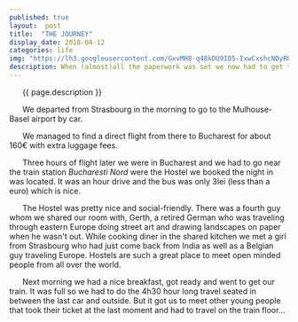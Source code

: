 ```yaml
---
published: true
layout:  post
title:  "THE JOURNEY"
display_date: 2018-04-12
categories: life
img: "https://lh3.googleusercontent.com/GxvMH8-q48kDU9I05-IxwCxshcNDyRUnUUIrA5-gk54YtS9V3tAdmM1ndbkfuU9dqMXIrwFwMLLmG2MigAmsu8a0fr_ikK6ZQMrktJiOLTYzFNO_ip-jAdRwLaGgvgL5tOu0gxCVCucFZCf5kOv0fEyY0i6Zl1iu28m9VuC7haY2dBOMjsSgWyWCO57uPHUYtiOINwTCT2qlGc7ZK8bm9naqCbo10Q4DwzxRAtVAo4vdw6pntGoCykotkU_IY5Ts5jLbZoLJLF4-Hdw9zN6CSIEesoa4XF1a9v5PurJ8vDiZExpq1TLchznLFLVH0iYjozVom4ch6bmQ8k_Elljbwnb1F6kgOCghCb4V1f5XehjvZ0GNyW4FX6NGj-J5TzHkFFsYUL43rQ-nkZrzxPiIzoj6E--niW_Gkfk0iwMGjpaPWfDO9wtx3ZcItMP3zHhuqR4UoZ49-VzyMjCDQn3it9TJbXeYPuq0jGpdTrue5qLddoUNwkW5SA8xeDBnCZhKbnsmOkmaXX6DKeIEznOAJxAbmdxlJwb40IGCoZhN2Z6jJ_-mAk56Xej_f7-Ekx30tKPdNvIn6wsDAJGJF_eJKrm1KcXt5aCg_jJ6KVM=w697-h929-no"
description: When (almost)all the paperwork was set we now had to get there...
---
```


&nbsp;&nbsp;&nbsp;&nbsp;&nbsp;&nbsp;{{ page.description }}

&nbsp;&nbsp;&nbsp;&nbsp;&nbsp;&nbsp;We departed from Strasbourg in the morning to go to the Mulhouse-Basel airport by car.

&nbsp;&nbsp;&nbsp;&nbsp;&nbsp;&nbsp;We managed to find a direct flight from there to Bucharest for about 160€ with extra luggage fees.

&nbsp;&nbsp;&nbsp;&nbsp;&nbsp;&nbsp;Three hours of flight later we were in Bucharest and we had to go near the train station _Bucharesti Nord_ were the Hostel we booked the night in was located. It was an hour drive and the bus was only 3lei (less than a euro) which is nice.

&nbsp;&nbsp;&nbsp;&nbsp;&nbsp;&nbsp;The Hostel was pretty nice and social-friendly. There was a fourth guy whom we shared our room with, Gerth, a retired German who was traveling through eastern Europe doing street art and drawing landscapes on paper when he wasn't out. While cooking diner in the shared kitchen we met a girl from Strasbourg who had just come back from India as well as a Belgian guy traveling Europe. Hostels are such a great place to meet open minded people from all over the world.

&nbsp;&nbsp;&nbsp;&nbsp;&nbsp;&nbsp;Next morning we had a nice breakfast, got ready and went to get our train. It was full so we had to do the 4h30 hour long travel seated in between the last car and outside. But it got us to meet other young people that took their ticket at the last moment and had to travel on the train floor...
